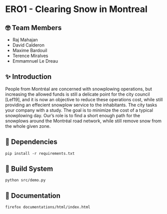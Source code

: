 # ERO1 - Clearing Snow in Montreal

## 🤓 Team Members

- Raj Mahajan
- David Calderon
- Maxime Bardouil
- Terence Miralves
- Emmamnuel Le Dreau

## ✨ Introduction
People from Montréal are concerned with snowplowing operations, but increasing the allowed funds
is still a delicate point for the city council [Lef19], and it is now an objective to reduce these operations cost,
while still providing an effecient snowplow service to the inhabitants. The city tasks your company with a study.
The goal is to minimize the cost of a typical snowplowing day. Our’s role is to find a short enough path
for the snowplows around the Montréal road network, while still remove snow from the whole given zone.

## 📝 Dependencies
```
pip install -r requirements.txt
```

## 🚀 Build System
```
python src/demo.py
```

## :scroll: Documentation
```
firefox documentations/html/index.html
```
